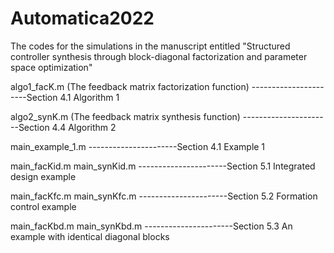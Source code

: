 # Automatica2022
The codes for the simulations in the manuscript entitled "Structured controller synthesis through block-diagonal factorization and parameter space optimization"


algo1_facK.m   (The feedback matrix factorization function)
----------------------Section 4.1 Algorithm 1 

algo2_synK.m   (The feedback matrix synthesis function)
----------------------Section 4.4 Algorithm 2 

main_example_1.m 
----------------------Section 4.1 Example 1

main_facKid.m
main_synKid.m
----------------------Section 5.1 Integrated design example

main_facKfc.m
main_synKfc.m
----------------------Section 5.2 Formation control example

main_facKbd.m 
main_synKbd.m 
----------------------Section 5.3 An example with identical diagonal blocks
